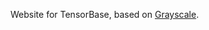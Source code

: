 Website for TensorBase, based on [Grayscale](http://startbootstrap.com/template-overviews/grayscale/).